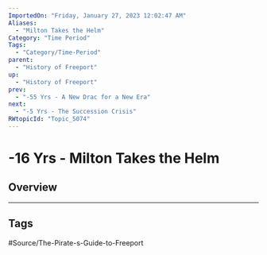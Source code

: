```yaml
---
ImportedOn: "Friday, January 27, 2023 12:02:47 AM"
Aliases:
  - "Milton Takes the Helm"
Category: "Time Period"
Tags:
  - "Category/Time-Period"
parent:
  - "History of Freeport"
up:
  - "History of Freeport"
prev:
  - "-55 Yrs - A New Drac for a New Era"
next:
  - "-5 Yrs - The Succession Crisis"
RWtopicId: "Topic_5074"
---
```

# -16 Yrs - Milton Takes the Helm
## Overview

---
## Tags
#Source/The-Pirate-s-Guide-to-Freeport

